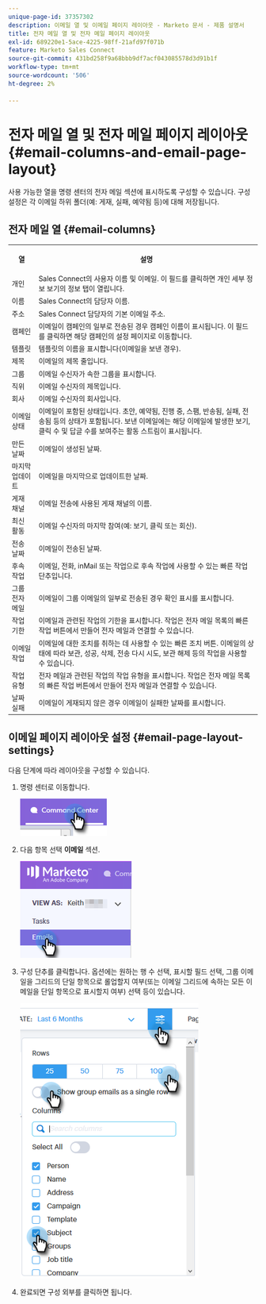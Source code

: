 ```yaml
---
unique-page-id: 37357302
description: 이메일 열 및 이메일 페이지 레이아웃 - Marketo 문서 - 제품 설명서
title: 전자 메일 열 및 전자 메일 페이지 레이아웃
exl-id: 689220e1-5ace-4225-98ff-21afd97f071b
feature: Marketo Sales Connect
source-git-commit: 431bd258f9a68bbb9df7acf043085578d3d91b1f
workflow-type: tm+mt
source-wordcount: '506'
ht-degree: 2%

---
```


# 전자 메일 열 및 전자 메일 페이지 레이아웃 {#email-columns-and-email-page-layout}

사용 가능한 열을 명령 센터의 전자 메일 섹션에 표시하도록 구성할 수 있습니다. 구성 설정은 각 이메일 하위 폴더(예: 게재, 실패, 예약됨 등)에 대해 저장됩니다.

## 전자 메일 열 {#email-columns}

<table> 
 <colgroup> 
  <col> 
  <col> 
 </colgroup> 
 <tbody> 
  <tr> 
   <th><p>열</p></th> 
   <th>설명</th> 
  </tr> 
  <tr> 
   <td>개인</td> 
   <td>Sales Connect의 사용자 이름 및 이메일. 이 필드를 클릭하면 개인 세부 정보 보기의 정보 탭이 열립니다.</td> 
  </tr> 
  <tr> 
   <td>이름</td> 
   <td>Sales Connect의 담당자 이름.</td> 
  </tr> 
  <tr> 
   <td>주소</td> 
   <td>Sales Connect 담당자의 기본 이메일 주소.</td> 
  </tr> 
  <tr> 
   <td>캠페인</td> 
   <td>이메일이 캠페인의 일부로 전송된 경우 캠페인 이름이 표시됩니다. 이 필드를 클릭하면 해당 캠페인의 설정 페이지로 이동합니다.</td> 
  </tr> 
  <tr> 
   <td>템플릿</td> 
   <td>템플릿의 이름을 표시합니다(이메일을 보낸 경우).</td> 
  </tr> 
  <tr> 
   <td colspan="1">제목</td> 
   <td colspan="1">이메일의 제목 줄입니다.</td> 
  </tr> 
  <tr> 
   <td colspan="1">그룹</td> 
   <td colspan="1">이메일 수신자가 속한 그룹을 표시합니다.</td> 
  </tr> 
  <tr> 
   <td>직위</td> 
   <td>이메일 수신자의 제목입니다.</td> 
  </tr> 
  <tr> 
   <td>회사</td> 
   <td>이메일 수신자의 회사입니다.</td> 
  </tr> 
  <tr> 
   <td>이메일 상태</td> 
   <td>이메일이 포함된 상태입니다. 초안, 예약됨, 진행 중, 스팸, 반송됨, 실패, 전송됨 등의 상태가 포함됩니다. 보낸 이메일에는 해당 이메일에 발생한 보기, 클릭 수 및 답글 수를 보여주는 활동 스트림이 표시됩니다.</td> 
  </tr> 
  <tr> 
   <td>만든 날짜</td> 
   <td>이메일이 생성된 날짜.</td> 
  </tr> 
  <tr> 
   <td>마지막 업데이트</td> 
   <td>이메일을 마지막으로 업데이트한 날짜.</td> 
  </tr> 
  <tr> 
   <td>게재 채널</td> 
   <td>이메일 전송에 사용된 게재 채널의 이름.</td> 
  </tr> 
  <tr> 
   <td>최신 활동</td> 
   <td>이메일 수신자의 마지막 참여(예: 보기, 클릭 또는 회신).</td> 
  </tr> 
  <tr> 
   <td>전송 날짜</td> 
   <td>이메일이 전송된 날짜.</td> 
  </tr> 
  <tr> 
   <td>후속 작업</td> 
   <td>이메일, 전화, inMail 또는 작업으로 후속 작업에 사용할 수 있는 빠른 작업 단추입니다.</td> 
  </tr> 
  <tr> 
   <td>그룹 전자 메일</td> 
   <td>이메일이 그룹 이메일의 일부로 전송된 경우 확인 표시를 표시합니다.</td> 
  </tr> 
  <tr> 
   <td>작업 기한</td> 
   <td>이메일과 관련된 작업의 기한을 표시합니다. 작업은 전자 메일 목록의 빠른 작업 버튼에서 만들어 전자 메일과 연결할 수 있습니다.</td> 
  </tr> 
  <tr> 
   <td>이메일 작업</td> 
   <td>이메일에 대한 조치를 취하는 데 사용할 수 있는 빠른 조치 버튼. 이메일의 상태에 따라 보관, 성공, 삭제, 전송 다시 시도, 보관 해제 등의 작업을 사용할 수 있습니다.</td> 
  </tr> 
  <tr> 
   <td>작업 유형</td> 
   <td>전자 메일과 관련된 작업의 작업 유형을 표시합니다. 작업은 전자 메일 목록의 빠른 작업 버튼에서 만들어 전자 메일과 연결할 수 있습니다.</td> 
  </tr> 
  <tr> 
   <td>날짜 실패</td> 
   <td>이메일이 게재되지 않은 경우 이메일이 실패한 날짜를 표시합니다.</td> 
  </tr> 
 </tbody> 
</table>

## 이메일 페이지 레이아웃 설정 {#email-page-layout-settings}

다음 단계에 따라 레이아웃을 구성할 수 있습니다.

1. 명령 센터로 이동합니다.

   ![](assets/email-columns-and-email-grid-layout-1.png)

1. 다음 항목 선택 **이메일** 섹션.

   ![](assets/email-columns-and-email-grid-layout-2.png)

1. 구성 단추를 클릭합니다. 옵션에는 원하는 행 수 선택, 표시할 필드 선택, 그룹 이메일을 그리드의 단일 항목으로 롤업할지 여부(또는 이메일 그리드에 속하는 모든 이메일을 단일 항목으로 표시할지 여부) 선택 등이 있습니다.

   ![](assets/email-columns-and-email-grid-layout-3.png)

1. 완료되면 구성 외부를 클릭하면 됩니다.

